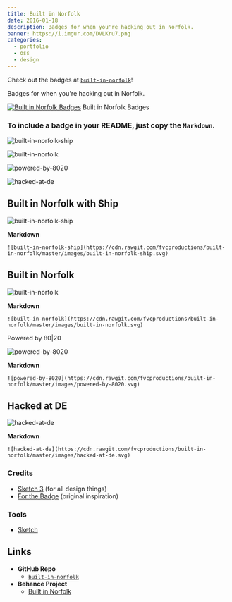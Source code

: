 ```yaml
---
title: Built in Norfolk
date: 2016-01-18
description: Badges for when you're hacking out in Norfolk.
banner: https://i.imgur.com/DVLKru7.png
categories:
  - portfolio
  - oss
  - design
---
```


Check out the badges at [`built-in-norfolk`](https://github.com/fvcproductions/built-in-norfolk)!

Badges for when you're hacking out in Norfolk.

[![Built in Norfolk
Badges](https://fvcproductions.files.wordpress.com/2016/11/cover.png?w=750)](https://fvcproductions.files.wordpress.com/2016/11/cover.png) Built in Norfolk Badges

### To include a badge in your README, just copy the `Markdown`.

![built-in-norfolk-ship](https://cdn.rawgit.com/fvcproductions/built-in-norfolk/master/images/built-in-norfolk-ship.svg)

![built-in-norfolk](https://cdn.rawgit.com/fvcproductions/built-in-norfolk/master/images/built-in-norfolk.svg)

![powered-by-8020](https://cdn.rawgit.com/fvcproductions/built-in-norfolk/master/images/powered-by-8020.svg)

![hacked-at-de](https://cdn.rawgit.com/fvcproductions/built-in-norfolk/master/images/hacked-at-de.svg)

## Built in Norfolk with Ship

![built-in-norfolk-ship](https://cdn.rawgit.com/fvcproductions/built-in-norfolk/master/images/built-in-norfolk-ship.svg)

**Markdown**

    ![built-in-norfolk-ship](https://cdn.rawgit.com/fvcproductions/built-in-norfolk/master/images/built-in-norfolk-ship.svg)

## Built in Norfolk

![built-in-norfolk](https://cdn.rawgit.com/fvcproductions/built-in-norfolk/master/images/built-in-norfolk.svg)

**Markdown**

    ![built-in-norfolk](https://cdn.rawgit.com/fvcproductions/built-in-norfolk/master/images/built-in-norfolk.svg)

Powered by 80|20

![powered-by-8020](https://cdn.rawgit.com/fvcproductions/built-in-norfolk/master/images/powered-by-8020.svg)

**Markdown**

    ![powered-by-8020](https://cdn.rawgit.com/fvcproductions/built-in-norfolk/master/images/powered-by-8020.svg)

## Hacked at DE

![hacked-at-de](https://cdn.rawgit.com/fvcproductions/built-in-norfolk/master/images/hacked-at-de.svg)

**Markdown**

    ![hacked-at-de](https://cdn.rawgit.com/fvcproductions/built-in-norfolk/master/images/hacked-at-de.svg)

### Credits

* [Sketch 3](https://www.sketchapp.com/) (for all design things)
* [For the Badge](https://github.com/BraveUX/for-the-badge) (original inspiration)

### Tools

* [Sketch](https://www.sketchapp.com/)

## Links

* **GitHub Repo**
  * [`built-in-norfolk`](https://github.com/fvcproductions/built-in-norfolk)
* **Behance Project**
  * [Built in Norfolk](https://www.behance.net/gallery/33000931/Built-in-Norfolk)

